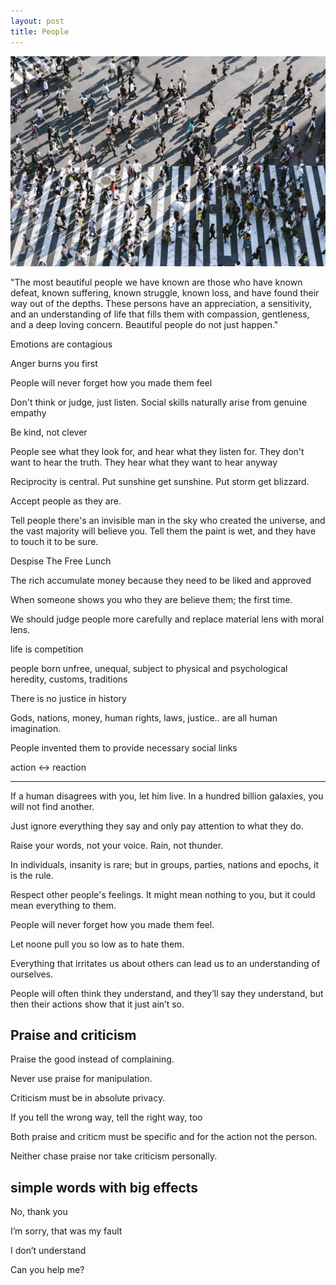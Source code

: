 ```yaml
---
layout: post
title: People  
---
```


<img src="/img/people.jpg" >


"The most beautiful people we have known are those who have known defeat, known suffering, known struggle, known loss, and have found their way out of the depths. These persons have an appreciation, a sensitivity, and an understanding of life that fills them with compassion, gentleness, and a deep loving concern. Beautiful people do not just happen."

Emotions are contagious

Anger burns you first

People will never forget how you made them feel

Don't think or judge, just listen. Social skills naturally arise from genuine empathy 

Be kind, not clever

People see what they look for, and hear what they listen for. They don't want to hear the truth. They hear what they want to hear anyway 

Reciprocity is central. Put sunshine get sunshine. Put storm get blizzard. 

Accept people as they are. 

Tell people there's an invisible man in the sky who created the universe, and the vast majority will believe you. Tell them the paint is wet, and they have to touch it to be sure.

Despise The Free Lunch

The rich accumulate money because they need to be liked and approved

When someone shows you who they are believe them; the first time.

We should judge people more carefully and replace material lens with moral lens. 



life is competition

people born unfree, unequal,  subject to physical and psychological heredity, customs, traditions

There is no justice in history 

Gods, nations, money, human rights, laws, justice.. are all human imagination. 

People invented them to provide necessary social links

action <-> reaction 


---

If a human disagrees with you, let him live. In a hundred billion galaxies, you will not find another.

Just ignore everything they say and only pay attention to what they do.

Raise your words, not your voice. Rain, not thunder.

In individuals, insanity is rare; but in groups, parties, nations and epochs, it is the rule.



Respect other people's feelings. It might mean nothing to you, but it could mean everything to them.

People will never forget how you made them feel.

Let noone pull you so low as to hate them.

Everything that irritates us about others can lead us to an understanding of ourselves. 

People will often think they understand, and they’ll say they understand, but then their actions show that it just ain’t so.



## Praise and criticism 

Praise the good instead of complaining. 

Never use praise for manipulation. 

Criticism must be in absolute privacy. 

If you tell the wrong way, tell the right way, too

Both praise and criticm must be specific and for the action not the person.

Neither chase praise nor take criticism personally. 



## simple words with big effects

No, thank you

I’m sorry, that was my fault

I don’t understand

Can you help me?